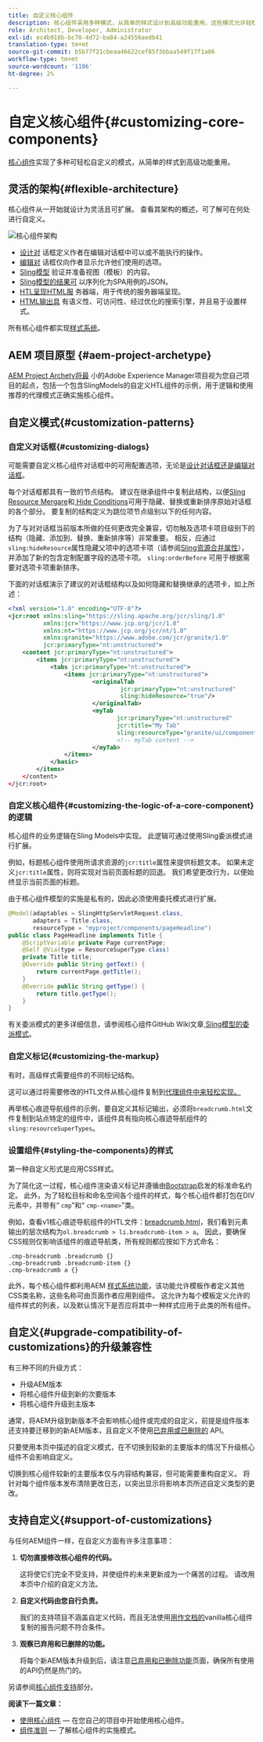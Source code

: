 ```yaml
---
title: 自定义核心组件
description: 核心组件采用多种模式，从简单的样式设计到高级功能重用，这些模式允许轻松定制。
role: Architect, Developer, Administrator
exl-id: ec4b918b-bc70-4d72-ba84-a24556aedb41
translation-type: tm+mt
source-git-commit: b5b77f21cbeaa46622cef85f3bbaa549f17f1a06
workflow-type: tm+mt
source-wordcount: '1106'
ht-degree: 2%

---
```


# 自定义核心组件{#customizing-core-components}

[核心组件](overview.md)实现了多种可轻松自定义的模式，从简单的样式到高级功能重用。

## 灵活的架构{#flexible-architecture}

核心组件从一开始就设计为灵活且可扩展。 查看其架构的概述，可了解可在何处进行自定义。

![核心组件架构](/help/assets/screen_shot_2018-12-07at093742.png)

* [设计对](/help/get-started/authoring.md#edit-and-design-dialogs) 话框定义作者在编辑对话框中可以或不能执行的操作。
* [编辑对](/help/get-started/authoring.md#edit-and-design-dialogs) 话框仅向作者显示允许他们使用的选项。
* [Sling模型](#customizing-the-logic-of-a-core-component) 验证并准备视图（模板）的内容。
* [Sling模型的结果可](#customizing-the-logic-of-a-core-component) 以序列化为SPA用例的JSON。
* [HTL呈现HTML服](#customizing-the-markup) 务器端，用于传统的服务器端呈现。
* [HTML输出具](#customizing-the-markup) 有语义性、可访问性、经过优化的搜索引擎，并且易于设置样式。

所有核心组件都实现[样式系统](#styling-the-components)。

## AEM 项目原型 {#aem-project-archetype}

[AEM Project Archety将最](/help/developing/archetype/overview.md) 小的Adobe Experience Manager项目视为您自己项目的起点，包括一个包含SlingModels的自定义HTL组件的示例，用于逻辑和使用推荐的代理模式正确实施核心组件。

## 自定义模式{#customization-patterns}

### 自定义对话框{#customizing-dialogs}

可能需要自定义核心组件对话框中的可用配置选项，无论是[设计对话框还是编辑对话框](/help/get-started/authoring.md)。

每个对话框都具有一致的节点结构。 建议在继承组件中复制此结构，以便[Sling Resource Mergare](https://helpx.adobe.com/experience-manager/6-4/sites/developing/using/sling-resource-merger.html)和[ Hide Conditions](https://helpx.adobe.com/experience-manager/6-5/sites/developing/using/hide-conditions.html)可用于隐藏、替换或重新排序原始对话框的各个部分。 要复制的结构定义为跳位项节点级别以下的任何内容。

为了与对对话框当前版本所做的任何更改完全兼容，切勿触及选项卡项目级别下的结构（隐藏、添加到、替换、重新排序等）非常重要。 相反，应通过`sling:hideResource`属性隐藏父项中的选项卡项（请参阅[Sling资源合并属性](https://helpx.adobe.com/experience-manager/6-5/sites/developing/using/sling-resource-merger.html)），并添加了新的包含定制配置字段的选项卡项。 `sling:orderBefore` 可用于根据需要对选项卡项重新排序。

下面的对话框演示了建议的对话框结构以及如何隐藏和替换继承的选项卡，如上所述：

```xml
<?xml version="1.0" encoding="UTF-8"?>
<jcr:root xmlns:sling="https://sling.apache.org/jcr/sling/1.0"
          xmlns:jcr="https://www.jcp.org/jcr/1.0"
          xmlns:nt="https://www.jcp.org/jcr/nt/1.0"
          xmlns:granite="https://www.adobe.com/jcr/granite/1.0"
          jcr:primaryType="nt:unstructured">
    <content jcr:primaryType="nt:unstructured">
        <items jcr:primaryType="nt:unstructured">
            <tabs jcr:primaryType="nt:unstructured">
                <items jcr:primaryType="nt:unstructured">
                        <originalTab
                                jcr:primaryType="nt:unstructured"
                                sling:hideResource="true"/>
                        </originalTab>
                        <myTab
                               jcr:primaryType="nt:unstructured"
                               jcr:title="My Tab"
                               sling:resourceType="granite/ui/components/coral/foundation/container"/>
                               <!-- myTab content -->
                        </myTab>
                </items>
            </basic>
        </items>
    </content>
</jcr:root>
```

### 自定义核心组件{#customizing-the-logic-of-a-core-component}的逻辑

核心组件的业务逻辑在Sling Models中实现。 此逻辑可通过使用Sling委派模式进行扩展。

例如，标题核心组件使用所请求资源的`jcr:title`属性来提供标题文本。 如果未定义`jcr:title`属性，则将实现对当前页面标题的回退。 我们希望更改行为，以便始终显示当前页面的标题。

由于核心组件模型的实施是私有的，因此必须使用委托模式进行扩展。

```java
@Model(adaptables = SlingHttpServletRequest.class,
       adapters = Title.class,
       resourceType = "myproject/components/pageHeadline")
public class PageHeadline implements Title {
    @ScriptVariable private Page currentPage;
    @Self @Via(type = ResourceSuperType.class)
    private Title title;
    @Override public String getText() {
        return currentPage.getTitle();
    }
    @Override public String getType() {
        return title.getType();
    }
}
```

有关委派模式的更多详细信息，请参阅核心组件GitHub Wiki文章[ Sling模型的委派模式](https://github.com/adobe/aem-core-wcm-components/wiki/Delegation-Pattern-for-Sling-Models)。

### 自定义标记{#customizing-the-markup}

有时，高级样式需要组件的不同标记结构。

这可以通过将需要修改的HTL文件从核心组件复制到[代理组件中来轻松实现。](guidelines.md#proxy-component-pattern)

再举核心痕迹导航组件的示例，要自定义其标记输出，必须将`breadcrumb.html`文件复制到站点特定的组件中，该组件具有指向核心痕迹导航组件的`sling:resourceSuperTypes`。

### 设置组件{#styling-the-components}的样式

第一种自定义形式是应用CSS样式。

为了简化这一过程，核心组件渲染语义标记并遵循由[Bootstrap](https://getbootstrap.com/)启发的标准命名约定。 此外，为了轻松目标和命名空间各个组件的样式，每个核心组件都打包在DIV元素中，并带有“ `cmp`”和“ `cmp-<name>`”类。

例如，查看v1核心痕迹导航组件的HTL文件：[breadcrumb.html](https://github.com/adobe/aem-core-wcm-components/blob/master/content/src/content/jcr_root/apps/core/wcm/components/breadcrumb/v2/breadcrumb/breadcrumb.html)，我们看到元素输出的层次结构为`ol.breadcrumb > li.breadcrumb-item > a`。 因此，要确保CSS规则仅影响该组件的痕迹导航类，所有规则都应按如下方式命名：

```shell
.cmp-breadcrumb .breadcrumb {}  
.cmp-breadcrumb .breadcrumb-item {}  
.cmp-breadcrumb a {}
```

此外，每个核心组件都利用AEM [样式系统功能](https://docs.adobe.com/content/help/en/experience-manager-cloud-service/sites/authoring/features/style-system.html)，该功能允许模板作者定义其他CSS类名称，这些名称可由页面作者应用到组件。 这允许为每个模板定义允许的组件样式的列表，以及默认情况下是否应将其中一种样式应用于此类的所有组件。

## 自定义{#upgrade-compatibility-of-customizations}的升级兼容性

有三种不同的升级方式：

* 升级AEM版本
* 将核心组件升级到新的次要版本
* 将核心组件升级到主版本

通常，将AEM升级到新版本不会影响核心组件或完成的自定义，前提是组件版本还支持要迁移到的新AEM版本，且自定义不使用[已弃用或已删除的](https://docs.adobe.com/content/help/zh-Hans/experience-manager-cloud-service/release-notes/deprecated-removed-features.html) API。

只要使用本页中描述的自定义模式，在不切换到较新的主要版本的情况下升级核心组件不会影响自定义。

切换到核心组件较新的主要版本仅与内容结构兼容，但可能需要重构自定义。 将针对每个组件版本发布清除更改日志，以突出显示将影响本页所述自定义类型的更改。

## 支持自定义{#support-of-customizations}

与任何AEM组件一样，在自定义方面有许多注意事项：

1. **切勿直接修改核心组件的代码。**

   这将使它们完全不受支持，并使组件的未来更新成为一个痛苦的过程。 请改用本页中介绍的自定义方法。

1. **自定义代码由您自行负责。**

   我们的支持项目不涵盖自定义代码，而且无法使用[用作文档的](/help/get-started/using.md)vanilla核心组件复制的报告问题不符合条件。

1. **观察已弃用和已删除的功能。**

   将每个新AEM版本升级到后，请注意[已弃用和已删除功能](https://docs.adobe.com/content/help/en/experience-manager-cloud-service/release-notes/deprecated-removed-features.html)页面，确保所有使用的API仍然是热门的。

另请参阅[核心组件支持](overview.md#core-component-support)部分。

**阅读下一篇文章：**

* [使用核心组件](/help/get-started/using.md)  — 在您自己的项目中开始使用核心组件。
* [组件准则](guidelines.md)  — 了解核心组件的实施模式。
